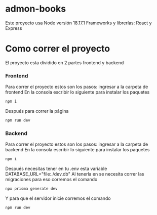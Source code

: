 # admon-books
Este proyecto usa Node versión 18.17.1
Frameworks y librerías: React y Express

# Como correr el proyecto
El proyecto esta dividido en 2 partes frontend y backend

### Frontend
Para correr el proyecto estos son los pasos:
ingresar a la carpeta de frontend
En la consola escribir lo siguiente para instalar los paquetes
```sh
npm i
```
Después para correr la página
```sh
npm run dev
```

### Backend
Para correr el proyecto estos son los pasos:
ingresar a la carpeta de backend
En la consola escribir lo siguiente para instalar los paquetes
```sh
npm i
```
Después necesitas tener en tu .env esta variable
DATABASE_URL="file:./dev.db"
Al tenerla en se necesita correr las migraciones para eso corremos el comando
```sh
npx prisma generate dev
```
Y para que el servidor inicie corremos el comando
```sh
npm run dev
```
